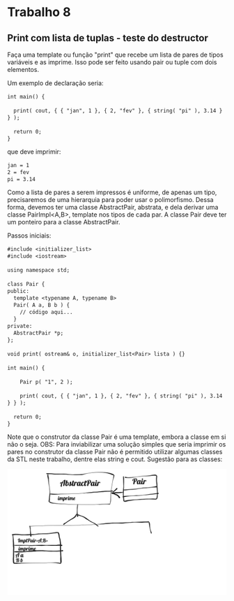 # Trabalho 8
## Print com lista de tuplas - teste do destructor

Faça uma template ou função "print" que recebe um lista de pares de tipos variáveis e as imprime. Isso pode ser feito usando pair ou tuple com dois elementos.

Um exemplo de declaração seria:

```
int main() {
 
  print( cout, { { "jan", 1 }, { 2, "fev" }, { string( "pi" ), 3.14 } } );
  
  return 0;  
}
```

que deve imprimir:

```
jan = 1
2 = fev
pi = 3.14
```

Como a lista de pares a serem impressos é uniforme, de apenas um tipo, precisaremos de uma hierarquia para poder usar o polimorfismo. Dessa forma, devemos ter uma classe AbstractPair, abstrata, e dela derivar uma classe PairImpl<A,B>, template nos tipos de cada par. A classe Pair deve ter um ponteiro para a classe AbstractPair.

Passos iniciais:

```
#include <initializer_list>
#include <iostream>

using namespace std;

class Pair {
public:
  template <typename A, typename B>
  Pair( A a, B b ) {
    // código aqui...
  }
private:
  AbstractPair *p;
};

void print( ostream& o, initializer_list<Pair> lista ) {}

int main() {
 
    Pair p( "1", 2 );
  
    print( cout, { { "jan", 1 }, { 2, "fev" }, { string( "pi" ), 3.14 } } );

  return 0;  
}
```

Note que o construtor da classe Pair é uma template, embora a classe em si não o seja.
OBS: Para inviabilizar uma solução simples que seria imprimir os pares no construtor da classe Pair não é permitido utilizar algumas classes da STL neste trabalho, dentre elas string e cout.
Sugestão para as classes:

![](img.svg)

